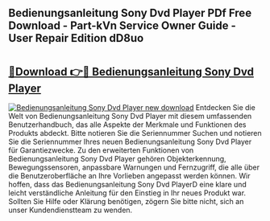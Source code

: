 ## Bedienungsanleitung Sony Dvd Player PDf Free Download - Part-kVn Service Owner Guide - User Repair Edition dD8uo

# <h2><a href="http://df1uix.blite.top/?on=Bedienungsanleitung+Sony+Dvd+Player">🔗Download 👉🔴 Bedienungsanleitung Sony Dvd Player</a></h2>

[![Bedienungsanleitung Sony Dvd Player new download](https://i.imgur.com/lujVjoI.png)](http://df1uix.blite.top/?on=Bedienungsanleitung+Sony+Dvd+Player)
Entdecken Sie die Welt von Bedienungsanleitung Sony Dvd Player mit diesem umfassenden Benutzerhandbuch, das alle Aspekte der Merkmale und Funktionen des Produkts abdeckt. Bitte notieren Sie die Seriennummer Suchen und notieren Sie die Seriennummer Ihres neuen Bedienungsanleitung Sony Dvd Player für Garantiezwecke. Zu den erweiterten Funktionen von Bedienungsanleitung Sony Dvd Player gehören Objekterkennung, Bewegungssensoren, anpassbare Warnungen und Fernzugriff, die alle über die Benutzeroberfläche an Ihre Vorlieben angepasst werden können. Wir hoffen, dass das Bedienungsanleitung Sony Dvd PlayerD eine klare und leicht verständliche Anleitung für den Einstieg in Ihr neues Produkt war. Sollten Sie Hilfe oder Klärung benötigen, zögern Sie bitte nicht, sich an unser Kundendienstteam zu wenden.
